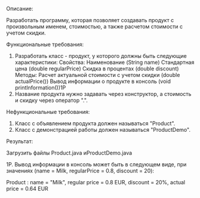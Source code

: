 Описание:

Разработать программу, которая позволяет создавать продукт с произвольным именем, стоимостью, а также расчетом стоимости с учетом скидки.

Функциональные требования:

1. Разработать класс - продукт, у которого должны быть следующие характеристики:
   Свойства:
   Наименование (String name)
   Стандартная цена (double regularPrice)
   Скидка в процентах (double discount)
   Методы:
   Расчет актуальной стоимости с учетом скидки (double actualPrice())
   Вывод информации о продукте в консоль (void printInformation())1P
2. Название продукта нужно задавать через конструктор, а стоимость и скидку через оператор ".".

Нефункциональные требования:

1. Класс с объявлением продукта должен называться "Product".
2. Класс с демонстрацией работы должен называться "ProductDemo".

Результат:

Загрузить файлы Product.java иProductDemo.java

1P. Вывод информации в консоль может быть в следующем виде, при значениях (name = Milk, regularPrice = 0.8, discount = 20):

Product : name = "Milk", regular price = 0.8 EUR, discount = 20%, actual price = 0.64 EUR